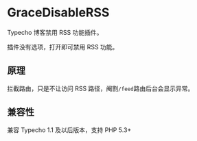 # GraceDisableRSS
Typecho 博客禁用 RSS 功能插件。

插件没有选项，打开即可禁用 RSS 功能。

## 原理
拦截路由，只是不让访问 RSS 路径，阉割`/feed`路由后台会显示异常。

## 兼容性
兼容 Typecho 1.1 及以后版本，支持 PHP 5.3+

